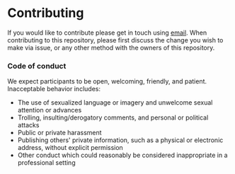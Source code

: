# Contributing


If you would like to contribute please get in touch using [email](mailto:stencillogic@gmail.com). 
When contributing to this repository, please first discuss the change you wish to make via issue,
or any other method with the owners of this repository.


### Code of conduct

We expect participants to be open, welcoming, friendly, and patient.
Inacceptable behavior includes:

- The use of sexualized language or imagery and unwelcome sexual attention or advances
- Trolling, insulting/derogatory comments, and personal or political attacks
- Public or private harassment
- Publishing others' private information, such as a physical or electronic address, without explicit permission
- Other conduct which could reasonably be considered inappropriate in a professional setting

